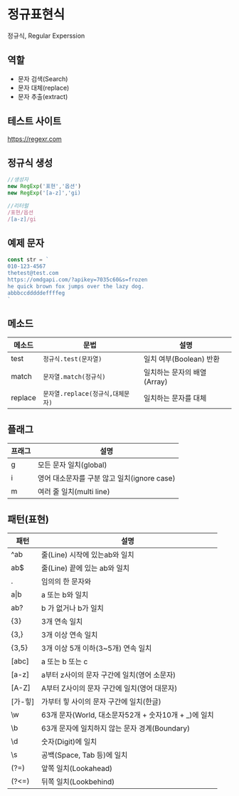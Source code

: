 # 정규표현식

정규식, Regular Experssion

## 역할

- 문자 검색(Search)
- 문자 대체(replace)
- 문자 추출(extract)

## 테스트 사이트
https://regexr.com

## 정규식 생성

```js
//생성자
new RegExp('표현','옵션')
new RegExp('[a-z]','gi)

//리터럴
/표현/옵션
/[a-z]/gi
```
## 예제 문자

```js
const str = `
010-123-4567
thetest@test.com
https://omdgapi.com/?apikey=7035c60&s=frozen
he quick brown fox jumps over the lazy dog.
abbbccdddddeffffeg
`
```

## 메소드
 메소드 | 문법 | 설명
 --|--|--
 test | `정규식.test(문자열)` | 일치 여부(Boolean) 반환
 match | `문자열.match(정규식)` | 일치하는 문자의 배열(Array)
 replace | `문자열.replace(정규식,대체문자)` | 일치하는 문자를 대체

 ## 플래그

프래그 | 설명
--|--
g | 모든 문자 일치(global)
i | 영어 대소문자를 구분 않고 일치(ignore case)
m | 여러 줄 일치(multi line)

## 패턴(표현)

패턴 | 설명
--|--
^ab | 줄(Line) 시작에 있는ab와 일치
ab$ | 줄(Line) 끝에 있는 ab와 일치
. | 임의의 한 문자와
a&verbar;b | a 또는 b와 일치
ab? | b 가 없거나 b가 일치
{3} | 3개 연속 일치
{3,} | 3개 이상 연속 일치
{3,5} | 3개 이상 5개 이하(3~5개) 연속 일치
[abc] | a 또는 b 또는 c
[a-z] | a부터 z사이의 문자 구간에 일치(영어 소문자)
[A-Z] | A부터 Z사이의 문자 구간에 일치(영어 대문자)
[가-힣] | 가부터 힣 사이의 문자 구간에 일치(한글)
\w | 63개 문자(World, 대소문자52개 + 숫자10개 + _)에 일치
\b | 63개 문자에 일치하지 않는 문자 경계(Boundary)
\d | 숫자(Digit)에 일치
\s | 공백(Space, Tab 등)에 일치
(?=) | 앞쪽 일치(Lookahead)
(?<=) | 뒤쪽 일치(Lookbehind)